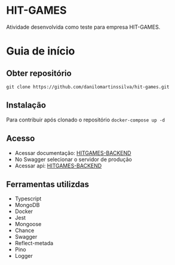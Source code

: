 # HIT-GAMES
Atividade desenvolvida como teste para empresa HIT-GAMES.

# Guia de início
## Obter repositório
```git clone https://github.com/danilomartinssilva/hit-games.git ```
## Instalação
Para contribuir após clonado o repositório
``` docker-compose up -d ```
## Acesso
- Acessar documentação: [HITGAMES-BACKEND](http://164.92.209.125/)
- No Swagger selecionar o servidor de produção
- Acessar api: [HITGAMES-BACKEND](http://164.92.209.125/api/v1)
## Ferramentas utilizdas
- Typescript
- MongoDB
- Docker
- Jest
- Mongoose
- Chance
- Swagger
- Reflect-metada
- Pino
- Logger

